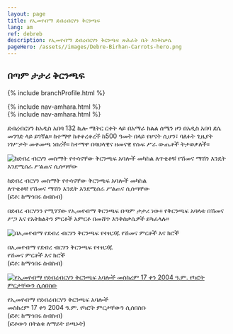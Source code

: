 ```yaml
---
layout: page
title: የኢመየብማ ደብረብርሃን ቅርንጫፍ
lang: am
ref: debreb
description: የኢመየብማ ደብረብርሃን ቅርንጫፍ ጽሕፈት ቤት እንቅስቃሴ
pageHero: /assets//images/Debre-Birhan-Carrots-hero.png
---
```


<h2>በጣም ታታሪ ቅርንጫፍ</h2>
<p>{% include branchProfile.html %}</p>
<aside class="post-aside">
	{% include nav-amhara.html %}
</aside>
<div class="post-content">
    {% include nav-amhara.html %}
	<div>
		<p>
			ደብረብርሃን ከአዲስ አበባ 132 ኪሎ ሜትር ርቀት ላይ በአማራ ክልል ሰሜን ዞን በአዲስ አበባ ደሴ መንገድ ላይ ይገኛል። ከተማዋ ከቶቆረቆረች ከ500 ዓመት በላይ የሆናት ሲሆን፣ ባለፉት ጊዜያት ነገሥታት መቀመጫ ነበረች። ከተማዋ በባህላዊና ዘመናዊ የሱፍ ሥራ ውጤቶች ትታወቃለች።
		</p>
		<div class="bordered pull-left tiny">
			<img src="{{  "/assets/images/Debre-Birhan-branch-deaf-with-weaving-machine.png" | prepend: site.baseurl_root }}"
			alt="ከደብረ ብርሃን መስማት የተሳናቸው ቅርንጫፍ አባሎች መካከል ለጥቂቶቹ የሽመና ማሽን እንዴት እንደሚሰራ ሥልጠና ሲሰጣቸው"
			class="img-responsive center-block" />
			<div class="caption text-center">
				<p>
					ከደብረ ብርሃን መስማት የተሳናቸው ቅርንጫፍ አባሎች መካከል<br/>
					ለጥቂቶቹ የሽመና ማሽን እንዴት እንደሚሰራ ሥልጠና ሲሰጣቸው<br/>
					(ፎቶ: ከማኅበሩ ስብስብ)
				</p>
			</div>
		</div>
		<p>
			በደብረ ብርሃንን የሚገኘው የኢመየብማ ቅርንጫፍ በጣም ታታሪ ነው። የቅርንጫፍ አባላቱ በሽመና ሥጋ እና የአትክልትን ምርቶች አምርቶ በመሸጥ እንቅስቃሴዎች ይካፈላሉ።
		</p>
		<div class="bordered pull-right tiny">
			<img src="{{ "/assets/images/Debre-Birhan-branch-woven-materials.png" | prepend: site.baseurl_root }}"
			alt="በኢመየብማ የደብረ ብርሃን ቅርንጫፍ የተዘጋጁ የሽመና ምርቶች እና ክሮች"
			class="img-responsive center-block" />
			<div class="caption text-center">
				<p>
					በኢመየብማ የደብረ ብርሃን ቅርንጫፍ የተዘጋጁ<br/> የሽመና ምርቶች እና ክሮች<br/>
					(ፎቶ: ከማኅበሩ ስብስብ)
				</p>
			</div>
		</div>
		<div class="bordered pull-left tiny">
			<a href="{{ "/assets/images/Debre-Birhan-branch-deaf-with-their-carrots-17-Meskerem-2004ec.png" | prepend: sitebaseurl_root }}">
			  <img src="{{ "/assets/images/Debre-Birhan-branch-deaf-with-their-carrots-17-Meskerem-2004ec-small.png" | prepend: site.baseurl_root }}"
			  alt="የኢመየብማ የደብረብርሃን ቅርንጫፍ አባሎች መስከረም 17 ቀን 2004 ዓ.ም. የካሮት ምርታቸውን ሲሰበስቡ"
			  class="img-responsive center-block" />
		  </a>
			<div class="caption text-center">
				<p>
					የኢመየብማ የደብረብርሃን ቅርንጫፍ አባሎች <br/>
					መስከረም 17 ቀን 2004 ዓ.ም. የካሮት ምርታቸውን ሲሰበስቡ<br/>
					(ፎቶ: ከማኅበሩ ስብስብ) <br/>(ፎቶውን በትልቁ ለማይት ይጫኑት)
				</p>
			</div>
		</div>
	</div>
</div>

